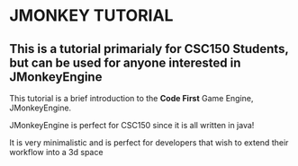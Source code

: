 # JMONKEY TUTORIAL

This is a tutorial primarialy for CSC150 Students, but can be used for anyone interested in JMonkeyEngine
---

This tutorial is a brief introduction to the **Code First** Game Engine, JMonkeyEngine.

JMonkeyEngine is perfect for CSC150 since it is all written in java!

It is very minimalistic and is perfect for developers that wish to extend their workflow into a 3d space
